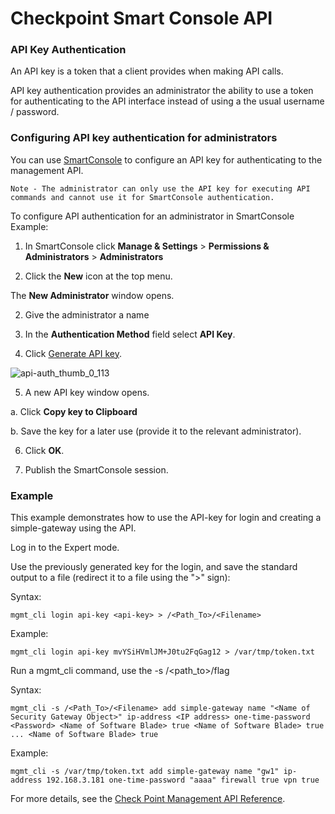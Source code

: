 # Checkpoint Smart Console API

### API Key Authentication

An API key is a token that a client provides when making API calls.

API key authentication provides an administrator the ability to use a token for authenticating to the API interface instead of using a the usual username / password.

### Configuring API key authentication for administrators

You can use [SmartConsole](https://sc1.checkpoint.com/documents/R81/WebAdminGuides/EN/CP_R81_SecurityManagement_AdminGuide/Topics-SECMG/API-key-auth.htm#) to configure an API key for authenticating to the management API.

```
Note - The administrator can only use the API key for executing API commands and cannot use it for SmartConsole authentication.
```

To configure API authentication for an administrator in SmartConsole Example:

1. In SmartConsole click **Manage & Settings** > **Permissions & Administrators** > **Administrators**

2. Click the **New** icon at the top menu.

The **New Administrator** window opens.

2. Give the administrator a name

3. In the **Authentication Method** field select **API Key**.

4. Click [Generate API key](https://sc1.checkpoint.com/documents/R81/WebAdminGuides/EN/CP_R81_SecurityManagement_AdminGuide/Resources/Images/Images-for-SECMG/api-auth.png).

![api-auth_thumb_0_113](https://user-images.githubusercontent.com/58112539/210101669-e894bae6-b306-4972-b4e1-35381511797d.png)

5. A new API key window opens.

  a. Click **Copy key to Clipboard**

  b. Save the key for a later use (provide it to the relevant administrator).

6. Click **OK**.

7. Publish the SmartConsole session.

### Example

This example demonstrates how to use the API-key for login and creating a simple-gateway using the API.

Log in to the Expert mode.

Use the previously generated key for the login, and save the standard output to a file (redirect it to a file using the ">" sign):

Syntax:
```
mgmt_cli login api-key <api-key> > /<Path_To>/<Filename>
```
Example:
```
mgmt_cli login api-key mvYSiHVmlJM+J0tu2FqGag12 > /var/tmp/token.txt
```
Run a mgmt_cli command, use the -s /<path_to>/<filename>flag

Syntax:
```
mgmt_cli -s /<Path_To>/<Filename> add simple-gateway name "<Name of Security Gateway Object>" ip-address <IP address> one-time-password <Password> <Name of Software Blade> true <Name of Software Blade> true ... <Name of Software Blade> true
```
Example:
```
mgmt_cli -s /var/tmp/token.txt add simple-gateway name "gw1" ip-address 192.168.3.181 one-time-password "aaaa" firewall true vpn true
```
For more details, see the [Check Point Management API Reference](https://sc1.checkpoint.com/documents/latest/APIs/index.html).

